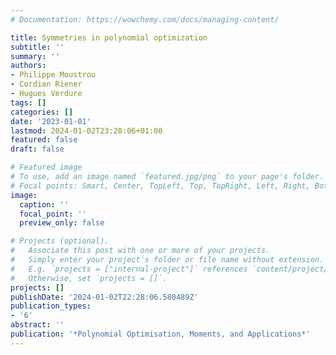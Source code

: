 ```yaml
---
# Documentation: https://wowchemy.com/docs/managing-content/

title: Symmetries in polynomial optimization
subtitle: ''
summary: ''
authors:
- Philippe Moustrou
- Cordian Riener
- Hugues Verdure
tags: []
categories: []
date: '2023-01-01'
lastmod: 2024-01-02T23:28:06+01:00
featured: false
draft: false

# Featured image
# To use, add an image named `featured.jpg/png` to your page's folder.
# Focal points: Smart, Center, TopLeft, Top, TopRight, Left, Right, BottomLeft, Bottom, BottomRight.
image:
  caption: ''
  focal_point: ''
  preview_only: false

# Projects (optional).
#   Associate this post with one or more of your projects.
#   Simply enter your project's folder or file name without extension.
#   E.g. `projects = ["internal-project"]` references `content/project/deep-learning/index.md`.
#   Otherwise, set `projects = []`.
projects: []
publishDate: '2024-01-02T22:28:06.580489Z'
publication_types:
- '6'
abstract: ''
publication: '*Polynomial Optimisation, Moments, and Applications*'
---
```

